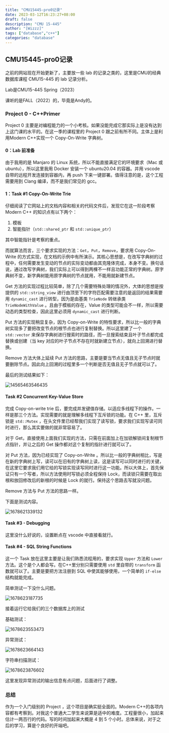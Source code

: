 ```yaml
---
title: "CMU15445-pro0记录"
date: 2023-03-12T16:23:27+08:00
draft: false
description: "CMU 15-445"
author: "[Wizzz]"
tags: ["database","c++"]
categories: "database"
---
```

## CMU15445-pro0记录

之前的网站现在开始更新了，主要放一些 lab 的记录之类的，这里是CMU的经典数据库课程 CMU15-445 的 lab 记录分析。

Lab是CMU15-445 Spring（2023）

课听的是FALL（2022）的，毕竟是Andy的。

### Project 0 - C++Primer

Project 0 主要是对编程能力的一个小考核。如果没能完成它那实际上是没有达到上这门课的水平的。在这一季的课程里的 Project 0 跟之前有所不同。主体上是利用Modern C++实现一个 Copy-On-Write 字典树。

#### 0：Lab 前准备

由于我用的是 Manjaro 的 Linux 系统，所以不能直接满足它的环境要求（Mac 或 ubuntu），所以这里我用 Docker 安装一个 ubuntu20.04 的容器。并用 vscode 自带的远程开发连接到容器内，再 push 下来一键部署。值得注意的是，这个工程需要用到 Clang 编译，而不是我们常见的 gcc。

#### 1：Task #1 Copy-On-Write Trie

仔细阅读了它网站上的文档内容和相关的代码文件后，发现它在这一阶段考察 Modern C++ 的知识点有以下两个：

1. 模板
2. 智能指针（`std::shared_ptr` 和 `std::unique_ptr`）

其中智能指针是考察的重点。

而就算法而言，三个要求实现的方法：`Get`，`Put`，`Remove`，要求用 Copy-On-Write 的方式实现，在文档的示例中有所演示。其核心思想是，在改写字典树的过程中，任何需要发生变动的节点的实际变动都由其克隆体完成，本身不变。换句话说，通过改写字典树，我们实际上可以得到两棵不一样且功能正常的字典树。原字典树不变，新字典树能用原字典树的节点就用，不能用就新建节点。

Get 方法的实现过程比较简单，除了几个需要特殊处理的情况外，大体的思想是按提供的 `std::string_view` 进行由顶至下的字符匹配需要注意的是返回的结果需要用 `dynamic_cast` 进行转型，因为是由基类 `TrieNode` 转继承类 `TrieNodeWithValue` 。且由于模板的存在，Value 的类型可能会不一样，所以需要动态的类型检查，因此这里必须用 `dynamic_cast` 进行判断。

Put 方法的实现稍显复杂，因为 Copy-on-Write 的特性要求，所以比一般的字典树实现多了要把改变节点的根节点也进行复制替换。所以这里建了一个 `std::vector` 来保存字典树进行搜索时的路径，而一旦搜索结束且叶子节点都完成替换或创建（当 key 对应的叶子节点不存在时就新建立节点），就向上回溯进行替换。

Remove 方法大体上延续 Put 方法的思路，主要是要当节点无值且无子节点时就要删除节点。因此向上回溯的过程里多一个判断是否无值且无子节点就可以了。

最后的测试结果如下：

![14565463546435](../../media/cmu15454/2023-03-12_19-24.png)

#### Task #2 Concurrent Key-Value Store

完成 Copy-on-write  trie 后，要完成并发键值存储。以适应多线程下的操作。一样是那三个方法。实现需要的就是理解多线程下互斥锁的功能。在 C++ 里，互斥锁是 `std::Mutex` ，在头文件里已经帮我们实现了读写锁，要求我们实现写读可同时进行，那么其实要做的就非常容易了。

对于 Get，直接使用上面我们实现的方法，只需在前面加上在加锁解锁间复制根节点指针，并让之后的 Get 操作都对这个复制的指针进行就可以了。

对 Put 方法，因为已经实现了 Copy-on-Write 。所以比一般的字典树相比，写是在新的字典树上写，读可以在旧有的字典树上读，这是读写可以同时进行的关键，在这里它要求我们用它给的写锁实现读写同时进行这一功能。所以大体上，首先保证只有一个写者，所以方法使用时写锁必须全程保持 Lock，而读锁只需要在取出根和放回修改后的新根的时候是 Lock 的就行。保持这个思路去写就没问题。

Remove 方法与 Put 方法的思路一样。

下面是测试内容。

![1678621339132](../../media/cmu15454/2023-03-12_19-42.png)

#### Task #3 - Debugging

这里没什么好说的，设置断点在 vscode 中直接看就行。

#### Task #4 - SQL String Functions

这一个 Task 放在这里主要是让我们熟悉流程用的，要求实现 `Upper` 方法和 `Lower` 方法。这个是个人都会写。在C++里分别只需要使用 `std` 里自带的 `transform` 函数就可以了。主要是要把方法注册到 SQL 中使其能够使用，一个简单的 `if-else` 结构就能完成。

简单测试一下没什么问题。

![1678623187735](../../media/cmu15454/2023-03-12_20-12.png)

接着运行它给我们的三个数据库上的测试

基础测试：

![1678623553473](../../media/cmu15454/2023-03-12_20-16.png)

异常测试：

![1678623664143](../../media/cmu15454/2023-03-12_20-18.png)

字符串扫描测试：

![1678623876602](../../media/cmu15454/2023-03-12_20-18_1.png)

这里发现异常测试的输出信息有点问题，后面进行了调整。

### 总结

作为一个入门级别的 Project ，这个项目是确实挺全面的。Modern C++的各项内容都有考察到。对我这个普通大二学生来说算是适中的难度。工程量很小，加起来估计一两百行的代码。写的时间加起来大概是 4 到 5 个小时。总体来说，对于之后的学习，算是个良好的开端吧。
